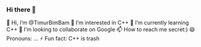 ### Hi there 👋

<!--
**TimurBimBam/TimurBimBam** is a ✨ _special_ ✨ repository because its `README.md` (this file) appears on your GitHub profile.

Here are some ideas to get you started:

- 🔭 I’m currently working on ...
- 🌱 I’m currently learning ...
- 👯 I’m looking to collaborate on ...
- 🤔 I’m looking for help with ...
- 💬 Ask me about ...
- 📫 How to reach me: ...
- 😄 Pronouns: ...
- ⚡ Fun fact: ...
-->
👋 Hi, I’m @TimurBimBam
👀 I’m interested in С++
🌱 I’m currently learning С++
💞 I’m looking to collaborate on Google
📫 How to reach me secret:)
😄 Pronouns: ...
⚡️ Fun fact: C++ is trash
